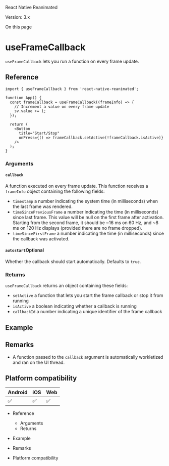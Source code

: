 React Native Reanimated

Version: 3.x

On this page

# useFrameCallback

`useFrameCallback` lets you run a function on every frame update.

## Reference

```
import { useFrameCallback } from 'react-native-reanimated';

function App() {
  const frameCallback = useFrameCallback((frameInfo) => {
    // Increment a value on every frame update
    sv.value += 1;
  });

  return (
    <Button
      title="Start/Stop"
      onPress={() => frameCallback.setActive(!frameCallback.isActive)}
    />
  );
}
```

### Arguments

#### `callback`

A function executed on every frame update. This function receives a `frameInfo` object containing the following fields:

* `timestamp` a number indicating the system time (in milliseconds) when the last frame was rendered.
* `timeSincePreviousFrame` a number indicating the time (in milliseconds) since last frame. This value will be null on the first frame after activation. Starting from the second frame, it should be \~16 ms on 60 Hz, and \~8 ms on 120 Hz displays (provided there are no frame dropped).
* `timeSinceFirstFrame` a number indicating the time (in milliseconds) since the callback was activated.

#### `autostart`Optional

Whether the callback should start automatically. Defaults to `true`.

### Returns

`useFrameCallback` returns an object containing these fields:

* `setActive` a function that lets you start the frame callback or stop it from running
* `isActive` a boolean indicating whether a callback is running
* `callbackId` a number indicating a unique identifier of the frame callback

## Example

## Remarks

* A function passed to the `callback` argument is automatically workletized and ran on the UI thread.

## Platform compatibility

|Android|iOS|Web|
|-|-|-|
|✅|✅|✅|

* Reference

  * Arguments
  * Returns

* Example

* Remarks

* Platform compatibility
